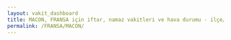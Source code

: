 ```yaml
---
layout: vakit_dashboard
title: MACON, FRANSA için iftar, namaz vakitleri ve hava durumu - ilçe/eyalet seç
permalink: /FRANSA/MACON/
---
```


<script type="text/javascript">
  var GLOBAL_COUNTRY = 'FRANSA';
  var GLOBAL_CITY = 'MACON';
  var GLOBAL_STATE = '';
  var lat = 72;
  var lon = 21;
</script>
